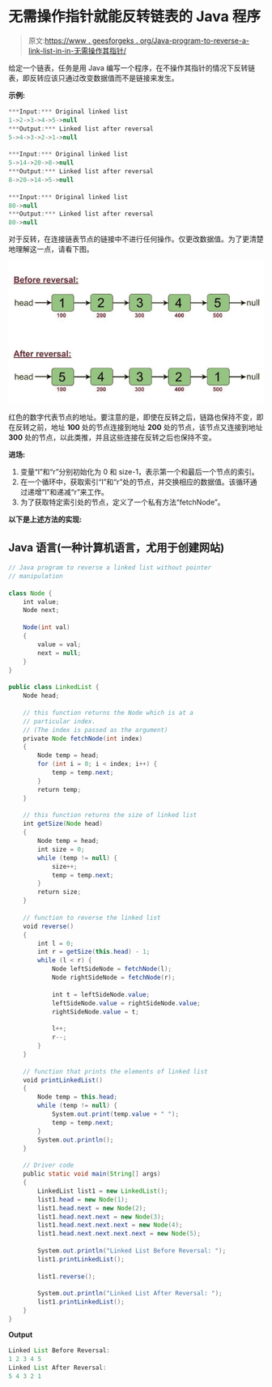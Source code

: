 # 无需操作指针就能反转链表的 Java 程序

> 原文:[https://www . geesforgeks . org/Java-program-to-reverse-a-link-list-in-in-无需操作其指针/](https://www.geeksforgeeks.org/java-program-to-reverse-a-linked-list-in-without-manipulating-its-pointers/)

给定一个链表，任务是用 Java 编写一个程序，在不操作其指针的情况下反转链表，即反转应该只通过改变数据值而不是链接来发生。

**示例:**

```java
***Input:*** Original linked list
1->2->3->4->5->null
***Output:*** Linked list after reversal
5->4->3->2->1->null

***Input:*** Original linked list
5->14->20->8->null
***Output:*** Linked list after reversal
8->20->14->5->null

***Input:*** Original linked list
80->null
***Output:*** Linked list after reversal
80->null
```

对于反转，在连接链表节点的链接中不进行任何操作。仅更改数据值。为了更清楚地理解这一点，请看下图。

![](img/b413d5ed3db5cb64acede73ec5ed5e73.png)

红色的数字代表节点的地址。要注意的是，即使在反转之后，链路也保持不变，即在反转之前，地址 **100** 处的节点连接到地址 **200** 处的节点，该节点又连接到地址 **300** 处的节点，以此类推，并且这些连接在反转之后也保持不变。

**进场:**

1.  变量“l”和“r”分别初始化为 0 和 size-1，表示第一个和最后一个节点的索引。
2.  在一个循环中，获取索引“l”和“r”处的节点，并交换相应的数据值。该循环通过递增“l”和递减“r”来工作。
3.  为了获取特定索引处的节点，定义了一个私有方法“fetchNode”。

**以下是上述方法的实现:**

## Java 语言(一种计算机语言，尤用于创建网站)

```java
// Java program to reverse a linked list without pointer
// manipulation

class Node {
    int value;
    Node next;

    Node(int val)
    {
        value = val;
        next = null;
    }
}

public class LinkedList {
    Node head;

    // this function returns the Node which is at a
    // particular index.
    // (The index is passed as the argument)
    private Node fetchNode(int index)
    {
        Node temp = head;
        for (int i = 0; i < index; i++) {
            temp = temp.next;
        }
        return temp;
    }

    // this function returns the size of linked list
    int getSize(Node head)
    {
        Node temp = head;
        int size = 0;
        while (temp != null) {
            size++;
            temp = temp.next;
        }
        return size;
    }

    // function to reverse the linked list
    void reverse()
    {
        int l = 0;
        int r = getSize(this.head) - 1;
        while (l < r) {
            Node leftSideNode = fetchNode(l);
            Node rightSideNode = fetchNode(r);

            int t = leftSideNode.value;
            leftSideNode.value = rightSideNode.value;
            rightSideNode.value = t;

            l++;
            r--;
        }
    }

    // function that prints the elements of linked list
    void printLinkedList()
    {
        Node temp = this.head;
        while (temp != null) {
            System.out.print(temp.value + " ");
            temp = temp.next;
        }
        System.out.println();
    }

    // Driver code
    public static void main(String[] args)
    {
        LinkedList list1 = new LinkedList();
        list1.head = new Node(1);
        list1.head.next = new Node(2);
        list1.head.next.next = new Node(3);
        list1.head.next.next.next = new Node(4);
        list1.head.next.next.next.next = new Node(5);

        System.out.println("Linked List Before Reversal: ");
        list1.printLinkedList();

        list1.reverse();

        System.out.println("Linked List After Reversal: ");
        list1.printLinkedList();
    }
}
```

**Output**

```java
Linked List Before Reversal: 
1 2 3 4 5 
Linked List After Reversal: 
5 4 3 2 1 
```